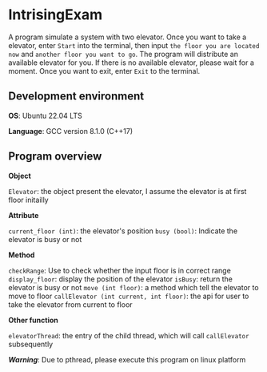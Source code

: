 # IntrisingExam
A program simulate a system with two elevator. Once you want to take a elevator, enter `Start` into the terminal, then input `the floor you are located now` and `another floor you want to go`. The program will distribute an available elevator for you. If there is no available elevator, please wait for a moment. Once you want to exit, enter `Exit` to the terminal.
## Development environment
  **OS**: Ubuntu 22.04 LTS
  
  **Language**: GCC version 8.1.0 (C++17)

## Program overview
**Object**

  `Elevator`: the object present the elevator, I assume the elevator is at first floor initailly

**Attribute**

  `current_floor (int)`: the elevator's position
  `busy (bool)`: Indicate the elevator is busy or not

**Method**

  `checkRange`: Use to check whether the input floor is in correct range
  `display_floor`: display the position of the elevator
  `isBusy`: return the elevator is busy or not
  `move (int floor)`: a method which tell the elevator to move to floor
  `callElevator (int current, int floor)`: the api for user to take the elevator from current to floor

**Other function**

  `elevatorThread`: the entry of the child thread, which will call `callElevator` subsequently

***Warning***: Due to pthread, please execute this program on linux platform
